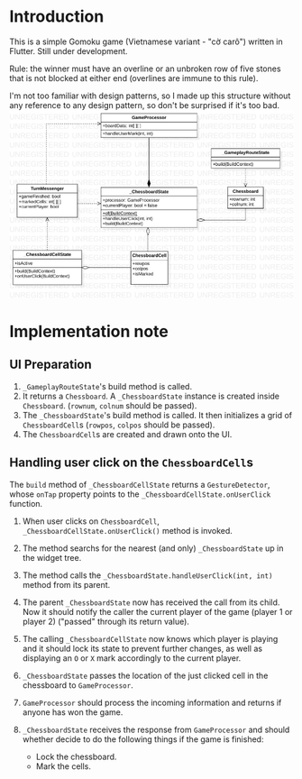 # Introduction
This is a simple Gomoku game (Vietnamese variant - "cờ carô") written in Flutter. Still under development.<br>

Rule: the winner must have an overline or an unbroken row of five stones that is not blocked at either end (overlines are immune to this rule). <br>

I'm not too familiar with design patterns, so I made up this structure without any reference to any design pattern, so don't be surprised if it's too bad.
![class-diagram](extra/ClassDiagram.jpg)

# Implementation note
## UI Preparation 
1. `_GameplayRouteState`'s build method is called.
2. It returns a `Chessboard`. A `_ChessboardState` instance is created inside `Chessboard`. (`rownum`, `colnum` should be passed).
3. The `_ChessboardState`'s build method is called. It then initializes a grid of `ChessboardCell`s (`rowpos`, `colpos` should be passed).
4. The `ChessboardCell`s are created and drawn onto the UI.

## Handling user click on the `ChessboardCell`s
The `build` method of `_ChessboardCellState` returns a `GestureDetector`, whose `onTap` property points to the `_ChessboardCellState.onUserClick` function.
1. When user clicks on `ChessboardCell`, `_ChessboardCellState.onUserClick()` method is invoked.
2. The method searchs for the nearest (and only) `_ChessboardState` up in the widget tree.
3. The method calls the `_ChessboardState.handleUserClick(int, int)` method from its parent.
4. The parent `_ChessboardState` now has received the call from its child. Now it should notify the caller the current player of the game (player 1 or player 2) ("passed" through its return value).
5. The calling `_ChessboardCellState` now knows which player is playing and it should lock its state to prevent further changes, as well as displaying an `O` or `X` mark accordingly to the current player.

6. `_ChessboardState` passes the location of the just clicked cell in the chessboard to `GameProcessor`.
7. `GameProcessor` should process the incoming information and returns if anyone has won the game.
8. `_ChessboardState` receives the response from `GameProcessor` and should whether decide to do the following things if the game is finished:
    - Lock the chessboard.
    - Mark the cells.